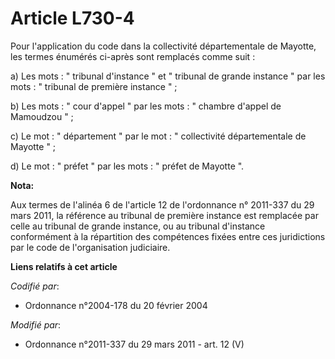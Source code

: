 # Article L730-4

Pour l'application du code dans la collectivité départementale de Mayotte, les termes énumérés ci-après sont remplacés comme
suit : 

a) Les mots : " tribunal d'instance " et " tribunal de grande instance " par les mots : " tribunal de première instance " ; 

b) Les mots : " cour d'appel " par les mots : "    chambre d'appel de Mamoudzou " ; 

c) Le mot : " département " par le mot : " collectivité départementale de Mayotte " ; 

d) Le mot : " préfet " par les mots : " préfet de Mayotte ".

**Nota:**

Aux termes de l'alinéa 6 de l'article 12 de l'ordonnance n° 2011-337 du 29 mars 2011, la référence au tribunal de première
instance est remplacée par celle au tribunal de grande instance, ou au tribunal d'instance conformément à la répartition des
compétences fixées entre ces juridictions par le code de l'organisation judiciaire.

**Liens relatifs à cet article**

_Codifié par_:

  - Ordonnance n°2004-178 du 20 février 2004

_Modifié par_:

  - Ordonnance n°2011-337 du 29 mars 2011 - art. 12 (V)
